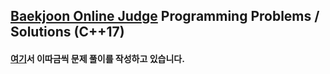 ## [Baekjoon Online Judge](https://www.acmicpc.net/) Programming Problems / Solutions (C++17)
#### [여기](https://pill27211.tistory.com/)서 이따금씩 문제 풀이를 작성하고 있습니다.
